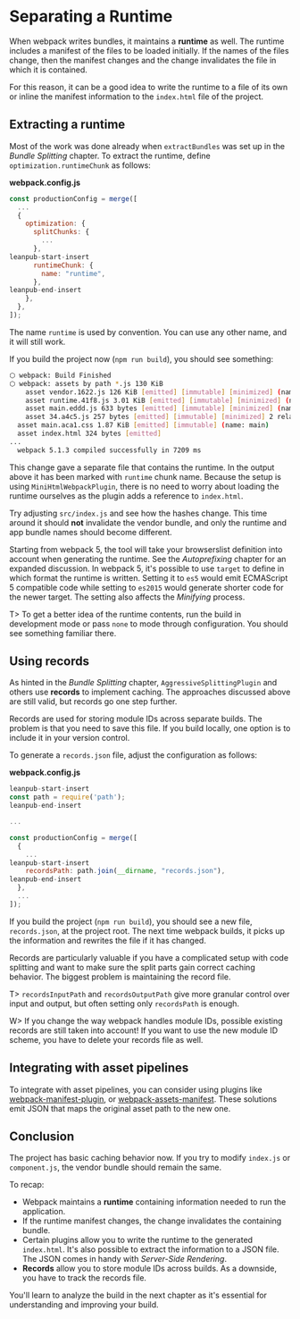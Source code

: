 # Separating a Runtime

When webpack writes bundles, it maintains a **runtime** as well. The runtime includes a manifest of the files to be loaded initially. If the names of the files change, then the manifest changes and the change invalidates the file in which it is contained.

For this reason, it can be a good idea to write the runtime to a file of its own or inline the manifest information to the `index.html` file of the project.

## Extracting a runtime

Most of the work was done already when `extractBundles` was set up in the _Bundle Splitting_ chapter. To extract the runtime, define `optimization.runtimeChunk` as follows:

**webpack.config.js**

```javascript
const productionConfig = merge([
  ...
  {
    optimization: {
      splitChunks: {
        ...
      },
leanpub-start-insert
      runtimeChunk: {
        name: "runtime",
      },
leanpub-end-insert
    },
  },
]);
```

The name `runtime` is used by convention. You can use any other name, and it will still work.

If you build the project now (`npm run build`), you should see something:

```bash
⬡ webpack: Build Finished
⬡ webpack: assets by path *.js 130 KiB
    asset vendor.1622.js 126 KiB [emitted] [immutable] [minimized] (name: vendor) (id hint: commons) 2 related assets
    asset runtime.41f8.js 3.01 KiB [emitted] [immutable] [minimized] (name: runtime) 2 related assets
    asset main.eddd.js 633 bytes [emitted] [immutable] [minimized] (name: main) 2 related assets
    asset 34.a4c5.js 257 bytes [emitted] [immutable] [minimized] 2 related assets
  asset main.aca1.css 1.87 KiB [emitted] [immutable] (name: main)
  asset index.html 324 bytes [emitted]
...
  webpack 5.1.3 compiled successfully in 7209 ms
```

This change gave a separate file that contains the runtime. In the output above it has been marked with `runtime` chunk name. Because the setup is using `MiniHtmlWebpackPlugin`, there is no need to worry about loading the runtime ourselves as the plugin adds a reference to `index.html`.

Try adjusting `src/index.js` and see how the hashes change. This time around it should **not** invalidate the vendor bundle, and only the runtime and app bundle names should become different.

Starting from webpack 5, the tool will take your browserslist definition into account when generating the runtime. See the _Autoprefixing_ chapter for an expanded discussion. In webpack 5, it's possible to use `target` to define in which format the runtime is written. Setting it to `es5` would emit ECMAScript 5 compatible code while setting to `es2015` would generate shorter code for the newer target. The setting also affects the _Minifying_ process.

T> To get a better idea of the runtime contents, run the build in development mode or pass `none` to mode through configuration. You should see something familiar there.

## Using records

As hinted in the _Bundle Splitting_ chapter, `AggressiveSplittingPlugin` and others use **records** to implement caching. The approaches discussed above are still valid, but records go one step further.

Records are used for storing module IDs across separate builds. The problem is that you need to save this file. If you build locally, one option is to include it in your version control.

To generate a `records.json` file, adjust the configuration as follows:

**webpack.config.js**

```javascript
leanpub-start-insert
const path = require('path');
leanpub-end-insert

...

const productionConfig = merge([
  {
    ...
leanpub-start-insert
    recordsPath: path.join(__dirname, "records.json"),
leanpub-end-insert
  },
  ...
]);
```

If you build the project (`npm run build`), you should see a new file, `records.json`, at the project root. The next time webpack builds, it picks up the information and rewrites the file if it has changed.

Records are particularly valuable if you have a complicated setup with code splitting and want to make sure the split parts gain correct caching behavior. The biggest problem is maintaining the record file.

T> `recordsInputPath` and `recordsOutputPath` give more granular control over input and output, but often setting only `recordsPath` is enough.

W> If you change the way webpack handles module IDs, possible existing records are still taken into account! If you want to use the new module ID scheme, you have to delete your records file as well.

## Integrating with asset pipelines

To integrate with asset pipelines, you can consider using plugins like [webpack-manifest-plugin](https://www.npmjs.com/package/webpack-manifest-plugin), or [webpack-assets-manifest](https://www.npmjs.com/package/webpack-assets-manifest). These solutions emit JSON that maps the original asset path to the new one.

## Conclusion

The project has basic caching behavior now. If you try to modify `index.js` or `component.js`, the vendor bundle should remain the same.

To recap:

- Webpack maintains a **runtime** containing information needed to run the application.
- If the runtime manifest changes, the change invalidates the containing bundle.
- Certain plugins allow you to write the runtime to the generated `index.html`. It's also possible to extract the information to a JSON file. The JSON comes in handy with _Server-Side Rendering_.
- **Records** allow you to store module IDs across builds. As a downside, you have to track the records file.

You'll learn to analyze the build in the next chapter as it's essential for understanding and improving your build.
